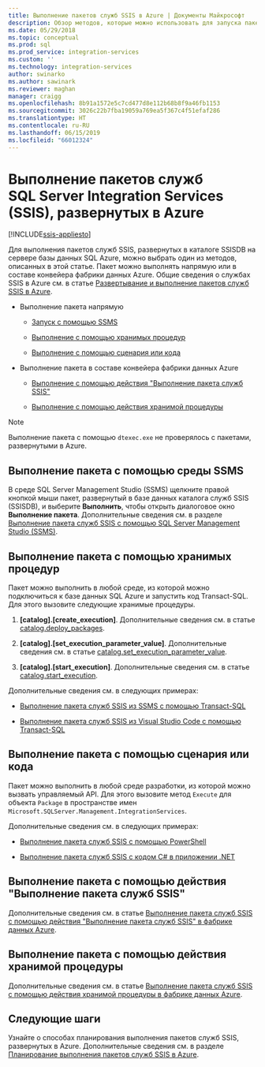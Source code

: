 ```yaml
---
title: Выполнение пакетов служб SSIS в Azure | Документы Майкрософт
description: Обзор методов, которые можно использовать для запуска пакетов служб SSIS, развернутых в базе данных SQL Azure.
ms.date: 05/29/2018
ms.topic: conceptual
ms.prod: sql
ms.prod_service: integration-services
ms.custom: ''
ms.technology: integration-services
author: swinarko
ms.author: sawinark
ms.reviewer: maghan
manager: craigg
ms.openlocfilehash: 8b91a1572e5c7cd477d8e112b68b8f9a46fb1153
ms.sourcegitcommit: 3026c22b7fba19059a769ea5f367c4f51efaf286
ms.translationtype: HT
ms.contentlocale: ru-RU
ms.lasthandoff: 06/15/2019
ms.locfileid: "66012324"
---
```

# <a name="run-sql-server-integration-services-ssis-packages-deployed-in-azure"></a>Выполнение пакетов служб SQL Server Integration Services (SSIS), развернутых в Azure

[!INCLUDE[ssis-appliesto](../../includes/ssis-appliesto-ssvrpluslinux-asdb-asdw-xxx.md)]



Для выполнения пакетов служб SSIS, развернутых в каталоге SSISDB на сервере базы данных SQL Azure, можно выбрать один из методов, описанных в этой статье. Пакет можно выполнять напрямую или в составе конвейера фабрики данных Azure. Общие сведения о службах SSIS в Azure см. в статье [Развертывание и выполнение пакетов служб SSIS в Azure](ssis-azure-lift-shift-ssis-packages-overview.md).

- Выполнение пакета напрямую

  - [Запуск с помощью SSMS](#ssms)

  - [Выполнение с помощью хранимых процедур](#sproc)

  - [Выполнение с помощью сценария или кода](#script)

- Выполнение пакета в составе конвейера фабрики данных Azure

  - [Выполнение с помощью действия "Выполнение пакета служб SSIS"](#exec_activity)

  - [Выполнение с помощью действия хранимой процедуры](#sproc_activity)

> [!NOTE]
> Выполнение пакета с помощью `dtexec.exe` не проверялось с пакетами, развернутыми в Azure.

## <a name="ssms"></a> Выполнение пакета с помощью среды SSMS

В среде SQL Server Management Studio (SSMS) щелкните правой кнопкой мыши пакет, развернутый в базе данных каталога служб SSIS (SSISDB), и выберите **Выполнить**, чтобы открыть диалоговое окно **Выполнение пакета**. Дополнительные сведения см. в разделе [Выполнение пакета служб SSIS с помощью SQL Server Management Studio (SSMS)](../ssis-quickstart-run-ssms.md).

## <a name="sproc"></a> Выполнение пакета с помощью хранимых процедур

Пакет можно выполнить в любой среде, из которой можно подключиться к базе данных SQL Azure и запустить код Transact-SQL. Для этого вызовите следующие хранимые процедуры.

1. **[catalog].[create_execution]**. Дополнительные сведения см. в статье [catalog.deploy_packages](../system-stored-procedures/catalog-create-execution-ssisdb-database.md).

2. **[catalog].[set_execution_parameter_value]**. Дополнительные сведения см. в статье [catalog.set_execution_parameter_value](../system-stored-procedures/catalog-set-execution-parameter-value-ssisdb-database.md).

3. **[catalog].[start_execution]**. Дополнительные сведения см. в статье [catalog.start_execution](../system-stored-procedures/catalog-start-execution-ssisdb-database.md).

Дополнительные сведения см. в следующих примерах:

- [Выполнение пакета служб SSIS из SSMS с помощью Transact-SQL](../ssis-quickstart-run-tsql-ssms.md)

- [Выполнение пакета служб SSIS из Visual Studio Code с помощью Transact-SQL](../ssis-quickstart-run-tsql-vscode.md)

## <a name="script"></a> Выполнение пакета с помощью сценария или кода

Пакет можно выполнить в любой среде разработки, из которой можно вызвать управляемый API. Для этого вызовите метод `Execute` для объекта `Package` в пространстве имен `Microsoft.SQLServer.Management.IntegrationServices`.

Дополнительные сведения см. в следующих примерах:

- [Выполнение пакета служб SSIS с помощью PowerShell](../ssis-quickstart-run-powershell.md)

- [Выполнение пакета служб SSIS с кодом C# в приложении .NET](../ssis-quickstart-run-dotnet.md)

## <a name="exec_activity"></a> Выполнение пакета с помощью действия "Выполнение пакета служб SSIS"

Дополнительные сведения см. в статье [Выполнение пакета служб SSIS с помощью действия "Выполнение пакета служб SSIS" в фабрике данных Azure](https://docs.microsoft.com/azure/data-factory/how-to-invoke-ssis-package-ssis-activity).

## <a name="sproc_activity"></a> Выполнение пакета с помощью действия хранимой процедуры

Дополнительные сведения см. в статье [Выполнение пакета служб SSIS с помощью действия хранимой процедуры в фабрике данных Azure](https://docs.microsoft.com/azure/data-factory/how-to-invoke-ssis-package-stored-procedure-activity).

## <a name="next-steps"></a>Следующие шаги

Узнайте о способах планирования выполнения пакетов служб SSIS, развернутых в Azure. Дополнительные сведения см. в разделе [Планирование выполнения пакетов служб SSIS в Azure](ssis-azure-schedule-packages.md).
